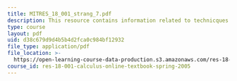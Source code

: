 ```yaml
---
title: MITRES_18_001_strang_7.pdf
description: This resource contains information related to technicques of integration.
type: course
layout: pdf
uid: d38c679d9d4b5b4d2fca0c984bf12932
file_type: application/pdf
file_location: >-
  https://open-learning-course-data-production.s3.amazonaws.com/res-18-001-calculus-online-textbook-spring-2005/d38c679d9d4b5b4d2fca0c984bf12932_MITRES_18_001_strang_7.pdf
course_id: res-18-001-calculus-online-textbook-spring-2005
---
```

